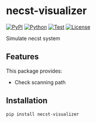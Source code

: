 # necst-visualizer

[![PyPI](https://img.shields.io/pypi/v/necst-visualizer.svg?label=PyPI&style=flat-square)](https://pypi.org/pypi/necst-visualizer/)
[![Python](https://img.shields.io/pypi/pyversions/necst-visualizer.svg?label=Python&color=yellow&style=flat-square)](https://pypi.org/pypi/necst-visualizer/)
[![Test](https://img.shields.io/github/workflow/status/nanten2/necst-visualizer/Test?logo=github&label=Test&style=flat-square)](https://github.com/nanten2/necst-visualizer/actions)
[![License](https://img.shields.io/badge/license-MIT-blue.svg?label=License&style=flat-square)](LICENSE)

Simulate necst system

## Features
This package provides:
- Check scanning path

## Installation
```
pip install necst-visualizer
```